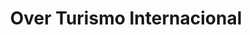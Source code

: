 ---
title: "Over Turismo Internacional"
url: /cucuta/over-turismo-internacional/
shop: agencia de viajes
---